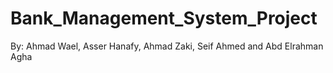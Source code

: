 # Bank_Management_System_Project
By: Ahmad Wael, Asser Hanafy, Ahmad Zaki, Seif Ahmed and Abd Elrahman Agha
